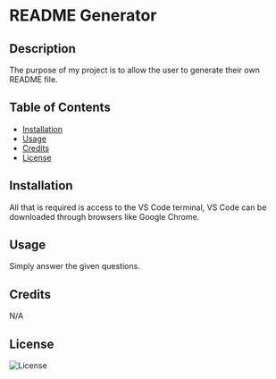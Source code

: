 # README Generator

  ## Description

  The purpose of my project is to allow the user to generate their own README file.

  ## Table of Contents 

  - [Installation](#installation)
  - [Usage](#usage)
  - [Credits](#credits)
  - [License](#license)

  ## Installation

  All that is required is access to the VS Code terminal, VS Code can be downloaded through browsers like Google Chrome.

  ## Usage

  Simply answer the given questions.

  ## Credits

  N/A

  ## License
  ![License](https://img.shields.io/badge/License-MIT-green)


